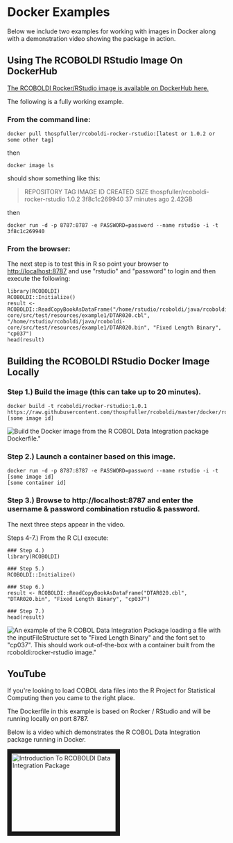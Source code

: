 # Docker Examples

Below we include two examples for working with images in Docker along with a demonstration video showing the package in action.

## Using The RCOBOLDI RStudio Image On DockerHub

[The RCOBOLDI Rocker/RStudio image is available on DockerHub here.](https://hub.docker.com/r/thospfuller/rcoboldi-rocker-rstudio)

The following is a fully working example.

### From the command line:

```docker pull thospfuller/rcoboldi-rocker-rstudio:[latest or 1.0.2 or some other tag]```

then

```docker image ls```

should show something like this:

> REPOSITORY                            TAG                 IMAGE ID            CREATED             SIZE
> thospfuller/rcoboldi-rocker-rstudio   1.0.2               3f8c1c269940        37 minutes ago      2.42GB

then

```docker run -d -p 8787:8787 -e PASSWORD=password --name rstudio -i -t 3f8c1c269940```

### From the browser:

The next step is to test this in R so point your browser to [http://localhost:8787](http://localhost:8787) and use "rstudio" and "password" to login and then execute the following:

```
library(RCOBOLDI)
RCOBOLDI::Initialize()
result <- RCOBOLDI::ReadCopyBookAsDataFrame("/home/rstudio/rcoboldi/java/rcoboldi-core/src/test/resources/example1/DTAR020.cbl", "/home/rstudio/rcoboldi/java/rcoboldi-core/src/test/resources/example1/DTAR020.bin", "Fixed Length Binary", "cp037")
head(result)
```

## Building the RCOBOLDI RStudio Docker Image Locally

### Step 1.) Build the image (this can take up to 20 minutes).

```
docker build -t rcoboldi/rocker-rstudio:1.0.1 https://raw.githubusercontent.com/thospfuller/rcoboldi/master/docker/rocker/rstudio/Dockerfile
[some image id]
```

![Build the Docker image from the R COBOL Data Integration package Dockerfile."](https://github.com/thospfuller/rcoboldi/tree/master/images/RCOBOLDI_StepOneBuildDockerImage.png "Build the Docker image from the R COBOL Data Integration package Dockerfile.")

### Step 2.) Launch a container based on this image.

```
docker run -d -p 8787:8787 -e PASSWORD=password --name rstudio -i -t [some image id]
[some container id]
```

### Step 3.) Browse to http://localhost:8787 and enter the username & password combination rstudio & password.

The next three steps appear in the video.

Steps 4-7.) From the R CLI execute:
```
### Step 4.)
library(RCOBOLDI)

### Step 5.)
RCOBOLDI::Initialize()

### Step 6.)
result <- RCOBOLDI::ReadCopyBookAsDataFrame("DTAR020.cbl", "DTAR020.bin", "Fixed Length Binary", "cp037")

### Step 7.)
head(result)
```

![An example of the R COBOL Data Integration Package loading a file with the inputFileStructure set to "Fixed Length Binary" and the font set to "cp037". This should work out-of-the-box with a container built from the rcoboldi:rocker-rstudio image."](images/RCOBOLDI-RockerRStudio.png "An example of the R COBOL Data Integration Package loading a file with the inputFileStructure set to 'Fixed Length Binary' and the font set to 'cp037'. This should work out-of-the-box with a container built from the rcoboldi:rocker-rstudio image.")

## YouTube

If you're looking to load COBOL data files into the R Project for Statistical Computing then you came to the right place.

The Dockerfile in this example is based on Rocker / RStudio and will be running locally on port 8787.

Below is a video which demonstrates the R COBOL Data Integration package running in Docker.

<a href="http://www.youtube.com/watch?feature=player_embedded&v=rBIrvUA788M" target="_blank"><img src="images/Introduction_To_RCOBOLDI_Data_Integration_Package_Static_Movie_Image.png" alt="Introduction To RCOBOLDI Data Integration Package" width="240" height="180" border="10" /></a>
